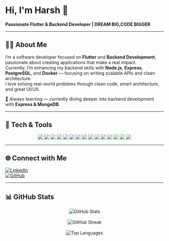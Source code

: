 
<!-- ============================= -->
<!--          INTRODUCTION         -->
<!-- ============================= -->

# Hi, I'm Harsh 👋  
**Passionate Flutter & Backend Developer |  DREAM BIG,CODE BIGGER**

---

<!-- ============================= -->
<!--             ABOUT ME          -->
<!-- ============================= -->

## 👨‍💻 About Me  
I’m a software developer focused on **Flutter** and **Backend Development**, passionate about creating applications that make a real impact.  
Currently, I’m enhancing my backend skills with **Node.js**, **Express**, **PostgreSQL**, and **Docker** — focusing on writing scalable APIs and clean architecture.  
I love solving real-world problems through clean code, smart architecture, and great UI/UX.  

🎯 Always learning — currently diving deeper into backend development with **Express & MongoDB**.

---

<!-- ============================= -->
<!--         TECH & TOOLS          -->
<!-- ============================= -->

## 🧰 Tech & Tools  

<p align="center">
  <img src="https://img.shields.io/badge/Flutter-02569B?logo=flutter&logoColor=white" />
  <img src="https://img.shields.io/badge/Firebase-FFCA28?logo=firebase&logoColor=black" />
  <img src="https://img.shields.io/badge/Supabase-3FCF8E?logo=supabase&logoColor=white" />
  <img src="https://img.shields.io/badge/Node.js-339933?logo=node.js&logoColor=white" />
  <img src="https://img.shields.io/badge/Express.js-000000?logo=express&logoColor=white" />
  <img src="https://img.shields.io/badge/Drizzle%20ORM-FFB74D?logo=databricks&logoColor=white" />
  <img src="https://img.shields.io/badge/PostgreSQL-4169E1?logo=postgresql&logoColor=white" />
  <img src="https://img.shields.io/badge/MySQL-4479A1?logo=mysql&logoColor=white" />
  <img src="https://img.shields.io/badge/MongoDB-47A248?logo=mongodb&logoColor=white" />
  <img src="https://img.shields.io/badge/Java-007396?logo=java&logoColor=white" />
  <img src="https://img.shields.io/badge/Postman-FF6C37?logo=postman&logoColor=white" />
  <img src="https://img.shields.io/badge/Docker-2496ED?logo=docker&logoColor=white" />
  <img src="https://img.shields.io/badge/VSCode-0078D4?logo=visual-studio-code&logoColor=white" />
  <img src="https://img.shields.io/badge/Git-F05032?logo=git&logoColor=white" />
  <img src="https://img.shields.io/badge/GitHub-181717?logo=github&logoColor=white" />
</p>



---





## 🌐 Connect with Me  

[![LinkedIn](https://img.shields.io/badge/LinkedIn-0077B5?logo=linkedin&logoColor=white)](https://www.linkedin.com/in/harsh-rao-8a4b44369/)  
[![GitHub](https://img.shields.io/badge/GitHub-181717?logo=github&logoColor=white)](https://github.com/Harsh-rao18)  

---

<!-- ============================= -->
<!--           GITHUB STATS        -->
<!-- ============================= -->

## 📊 GitHub Stats  

<p align="center">
  <img src="https://github-readme-stats.vercel.app/api?username=Harsh-rao18&show_icons=true&theme=tokyonight" alt="GitHub Stats" />
  <br><br>
  <img src="https://streak-stats.demolab.com?user=Harsh-rao18&theme=tokyonight&hide_border=true" alt="GitHub Streak" />
  <br><br>
  <img src="https://github-readme-stats.vercel.app/api/top-langs/?username=Harsh-rao18&layout=compact&theme=tokyonight" alt="Top Languages" />
</p>

